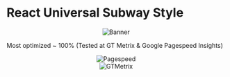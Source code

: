 # React Universal Subway Style
<div align="center"><img src="http://dev.topheman.com/wp-content/uploads/2015/11/react-webpack.png" alt="Banner" /></div>

Most optimized ~ 100% (Tested at GT Metrix & Google Pagespeed Insights)
<div align="center"><img src="https://firebasestorage.googleapis.com/v0/b/watchman-559d3.appspot.com/o/gtmetrix-github.png?alt=media&token=a6bd42ff-f648-46f9-bd3d-1eec4da5c8ac" alt="Pagespeed" /></div>
<div align="center"><img src="https://firebasestorage.googleapis.com/v0/b/watchman-559d3.appspot.com/o/pagespeed-github.png?alt=media&token=3360dd57-7a98-41c9-b871-380975a031ce" alt="GTMetrix" /></div>
